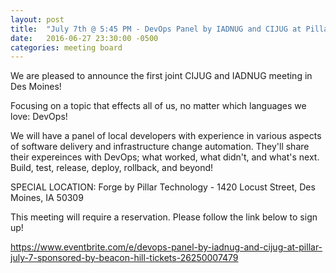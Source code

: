 ```yaml
---
layout: post
title:  "July 7th @ 5:45 PM - DevOps Panel by IADNUG and CIJUG at Pillar"
date:   2016-06-27 23:30:00 -0500
categories: meeting board
---
```

We are pleased to announce the first joint CIJUG and IADNUG meeting in Des Moines!
  
Focusing on a topic that effects all of us, no matter which languages we love: DevOps!
  
We will have a panel of local developers with experience in various aspects of software delivery and infrastructure change automation. They'll share their expereinces with DevOps; what worked, what didn't, and what's next. Build, test, release, deploy, rollback, and beyond! 
  
SPECIAL LOCATION: Forge by Pillar Technology - 1420 Locust Street, Des Moines, IA 50309  

This meeting will require a reservation.  Please follow the link below to sign up!

https://www.eventbrite.com/e/devops-panel-by-iadnug-and-cijug-at-pillar-july-7-sponsored-by-beacon-hill-tickets-26250007479
